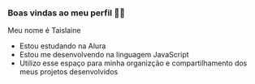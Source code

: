 ### Boas vindas ao meu perfil 💙💙
Meu nome é Taislaine 
 - Estou estudando na Alura
 - Estou me desenvolvendo na linguagem JavaScript
 - Utilizo esse espaço para minha organizção e compartilhamento dos meus projetos desenvolvidos

